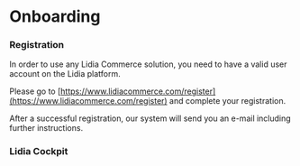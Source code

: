 # Onboarding

### Registration

In order to use any Lidia Commerce solution, you need to have a valid user account on the Lidia platform.

Please go to [https://www.lidiacommerce.com/register](https://www.lidiacommerce.com/register) and complete your registration.

After a successful registration, our system will send you an e-mail including further instructions.

### Lidia Cockpit


